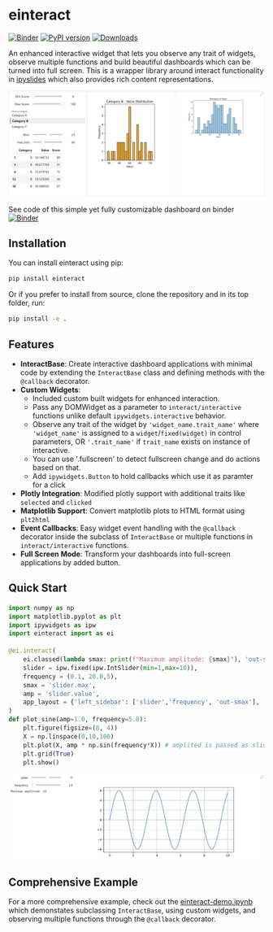 # einteract

[![Binder](https://mybinder.org/badge_logo.svg)](https://mybinder.org/v2/gh/asaboor-gh/einteract/HEAD?urlpath=%2Fdoc%2Ftree%2Feinteract-demo.ipynb)
[![PyPI version](https://badge.fury.io/py/einteract.svg)](https://badge.fury.io/py/einteract)
[![Downloads](https://pepy.tech/badge/einteract)](https://pepy.tech/project/einteract)

An enhanced interactive widget that lets you observe any trait of widgets, observe multiple functions and build beautiful dashboards which can be turned into full screen. This is a wrapper library around interact functionality in [ipyslides](https://github.com/asaboor-gh/ipyslides) which also provides rich content representations. 

![](interact.png)

See code of this simple yet fully customizable dashboard on binder [![Binder](https://mybinder.org/badge_logo.svg)](https://mybinder.org/v2/gh/asaboor-gh/einteract/HEAD?urlpath=%2Fdoc%2Ftree%2Feinteract-demo.ipynb)

## Installation

You can install einteract using pip:

```bash
pip install einteract
```

Or if you prefer to install from source, clone the repository and in its top folder, run:

```bash
pip install -e .
```

## Features

- **InteractBase**: Create interactive dashboard applications with minimal code by extending the `InteractBase` class and defining methods with the `@callback` decorator.
- **Custom Widgets**: 
    - Included custom built widgets for enhanced interaction. 
    - Pass any DOMWidget as a parameter to `interact/interactive` functions unlike default `ipywidgets.interactive` behavior.
    - Observe any trait of the widget by `'widget_name.trait_name'` where `'widget_name'` is assigned to a `widget`/`fixed(widget)` in control parameters, OR `'.trait_name'` if `trait_name` exists on instance of interactive.
    - You can use '.fullscreen' to detect fullscreen change and do actions based on that.
    - Add `ipywidgets.Button` to hold callbacks which use it as paramter for a click
- **Plotly Integration**: Modified plotly support with additional traits like `selected` and `clicked`
- **Matplotlib Support**: Convert matplotlib plots to HTML format using `plt2html`
- **Event Callbacks**: Easy widget event handling with the `@callback` decorator inside the subclass of `InteractBase` or multiple functions in `interact/interactive` functions.
- **Full Screen Mode**: Transform your dashboards into full-screen applications by added button.

## Quick Start

```python
import numpy as np
import matplotlib.pyplot as plt
import ipywidgets as ipw
import einteract import as ei

@ei.interact(
    ei.classed(lambda smax: print(f"Maximum amplitude: {smax}"), 'out-smax'),
    slider = ipw.fixed(ipw.IntSlider(min=1,max=10)), 
    frequency = (0.1, 20.0,5), 
    smax = 'slider.max',
    amp = 'slider.value',
    app_layout = {'left_sidebar': ['slider','frequency', 'out-smax'], 'center':['out-0']}
)
def plot_sine(amp=1.0, frequency=5.0):
    plt.figure(figsize=(8, 4))
    X = np.linspace(0,10,100)
    plt.plot(X, amp * np.sin(frequency*X)) # amplited is passed as slider
    plt.grid(True)
    plt.show()
```
![simple example](simple.png)

## Comprehensive Example
For a more comprehensive example, check out the [einteract-demo.ipynb](einteract-demo.ipynb) which demonstates subclassing `InteractBase`, using custom widgets, and observing multiple functions through the `@callback` decorator.
